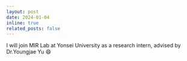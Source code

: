 ```yaml
---
layout: post
date: 2024-01-04 
inline: true
related_posts: false
---
```


I will join MIR Lab at Yonsei University as a research intern, advised by Dr.Youngjae Yu :smile:
 

